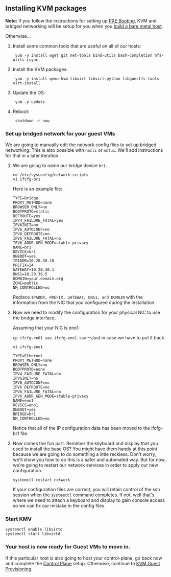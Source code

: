 ## Installing KVM packages

__Note:__ If you follow the instructions for setting up [PXE Booting](PXE_Setup.md), KVM and bridged networking will be setup for you when you [build a bare metal host](Install_Bare_Metal.md).

Otherwise...

1. Install some common tools that are useful on all of our hosts:

        yum -y install wget git net-tools bind-utils bash-completion nfs-utils rsync

1. Install the KVM packages:

        yum -y install qemu-kvm libvirt libvirt-python libguestfs-tools virt-install

1. Update the OS:

        yum -y update

1. Reboot:

        shutdown -r now

### Set up bridged network for your guest VMs

We are going to manually edit the network config files to set up bridged networking.  This is also possible with `nmcli` or `nmtui`.  We'll add instructions for that in a later iteration.

1. We are going to name our bridge device `br1`.

       cd /etc/sysconfig/network-scripts
       vi ifcfg-br1

    Here is an example file:

       TYPE=Bridge
       PROXY_METHOD=none
       BROWSER_ONLY=no
       BOOTPROTO=static
       DEFROUTE=yes
       IPV4_FAILURE_FATAL=yes
       IPV6INIT=no
       IPV6_AUTOCONF=no
       IPV6_DEFROUTE=no
       IPV6_FAILURE_FATAL=no
       IPV6_ADDR_GEN_MODE=stable-privacy
       NAME=br1
       DEVICE=br1
       ONBOOT=yes
       IPADDR=10.20.30.10 
       PREFIX=24
       GATEWAY=10.20.30.1
       DNS1=10.20.30.5
       DOMAIN=your.domain.org
       ZONE=public
       NM_CONTROLLED=no

    Replace `IPADDR, PREFIX, GATEWAY, DNS1, and DOMAIN` with the information from the NIC that you configured during the installation.

1. Now we need to modify the configuration for your physical NIC to use the bridge interface.

    Assuming that your NIC is eno1:

    `cp ifcfg-en01 sav.ifcfg-eno1.sav` --Just in case we have to put it back.

    `vi ifcfg-eno1`

       TYPE=Ethernet
       PROXY_METHOD=none
       BROWSER_ONLY=no
       BOOTPROTO=none
       IPV4_FAILURE_FATAL=no
       IPV6INIT=no
       IPV6_AUTOCONF=no
       IPV6_DEFROUTE=no
       IPV6_FAILURE_FATAL=no
       IPV6_ADDR_GEN_MODE=stable-privacy
       NAME=eno1
       DEVICE=eno1
       ONBOOT=yes
       BRIDGE=br1
       NM_CONTROLLED=no
   
    Notice that all of the IP configuration data has been moved to the ifcfg-br1 file.

1. Now comes the fun part.  Remeber the keyboard and display that you used to install the base OS?  You might have them handy at this point because we are going to do something a little reckless.  Don't worry, we'll show you how to do this is a safer and automated way.  But for now, we're going to restart our network services in order to apply our new configuration.

       systemctl restart network

    If your configuration files are correct, you will retain control of the ssh session when the `systemctl` command completes.  If not, well that's where we need to attach a keyboard and display to gain console access so we can fix our mistake in the config files.

### Start KMV

    systemctl enable libvirtd
    systemctl start libvirtd

### Your host is now ready for Guest VMs to move in.

If this particular host is also going to host your control-plane, go back now and complete the [Control Plane](Control_Plane.md) setup.  Otherwise, continue to [KVM Guest Provisioning](Provisioning_Hosts.md).
